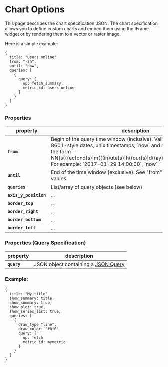 Chart Options
=============

This page describes the chart specification JSON. The chart specification allows
you to define custom charts and embed them using the IFrame widget or by rendering
them to a vector or raster image.

Here is a simple example:

    {
      title: "Users online"
      from: "-2h",
      until: "now",
      queries: [
        {
          query: {
            op: fetch_summary,
            metric_id: users_online
          }
        }
      ]
    }


### Properties

<table>
  <thead>
    <tr>
      <th>property</th>
      <th>description</th>
    </tr>
  </thead>
  <tbody>
    <tr>
      <td><code><strong>from</strong></code></td>
      <td>Begin of the query time window (inclusive). Valid values are: ISO-8601-style dates, unix timestamps, `now` and relative references of the form `-NN[s(((ec)ond)s)|m(((in)ute)s)|h((our)s)|d((ay)s)|w((eek)s)|y((ear)s)]`. For example: `2017-01-29 14:00:00`, `now`, `-30min` or `-6h`</td>
    </tr>
    <tr>
      <td><code><strong>until</strong></code></td>
      <td>End of the time window (exclusive). See "from" (above) for list of valid values.</td>
    </tr>
    <tr>
      <td><code><strong>queries</strong></code></td>
      <td>List/array of query objects (see below)</td>
    </tr>
    <tr>
      <td><code><strong>axis_y_position</strong></code></td>
      <td>...</td>
    </tr>
    <tr>
      <td><code><strong>border_top</strong></code></td>
      <td>...</td>
    </tr>
    <tr>
      <td><code><strong>border_right</strong></code></td>
      <td>...</td>
    </tr>
    <tr>
      <td><code><strong>border_bottom</strong></code></td>
      <td>...</td>
    </tr>
    <tr>
      <td><code><strong>border_left</strong></code></td>
      <td>...</td>
    </tr>
  </tbody>
</table>

### Properties (Query Specification)

<table>
  <thead>
    <tr>
      <th>property</th>
      <th>description</th>
    </tr>
  </thead>
  <tbody>
    <tr>
      <td><code><strong>query</strong></code></td>
      <td>JSON object containing a <a href="/documentation/charts/json_queries">JSON Query</a></td>
    </tr>
  </tbody>
</table>


### Example:

    {
      title: "My title"
      show_summary: title,
      show_summary: true,
      show_plot: true,
      show_series_list: true,
      queries: [
        {
          draw_type "line",
          draw_color: "#0f0"
          query: {
            op: fetch
            metric_id: mymetric
          }
        }
      ]
    }
